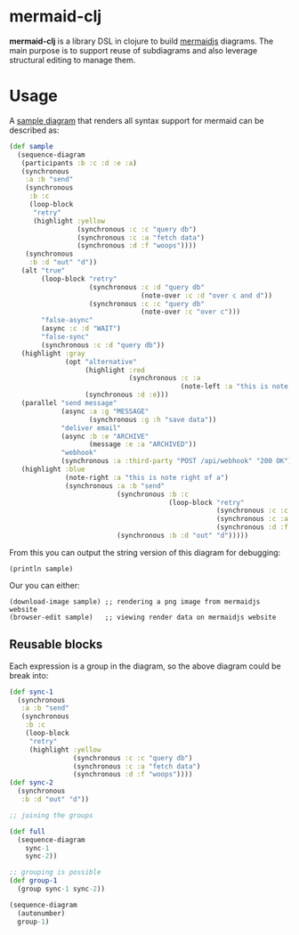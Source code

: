 # mermaid-clj

__mermaid-clj__ is a library DSL in clojure to build [mermaidjs](https://mermaid-js.github.io/mermaid/) diagrams. The main purpose is to support reuse of subdiagrams and also leverage structural editing to manage them.

# Usage

A [sample diagram](https://mermaid-js.github.io/mermaid-live-editor/#/edit/eyJjb2RlIjoic2VxdWVuY2VEaWFncmFtXG5wYXJ0aWNpcGFudCBcImJcIlxucGFydGljaXBhbnQgXCJjXCJcbnBhcnRpY2lwYW50IFwiZFwiXG5wYXJ0aWNpcGFudCBcImVcIlxucGFydGljaXBhbnQgXCJhXCJcbiAgXCJhXCItPj4rXCJiXCI6IHNlbmRcbiAgXCJiXCItPj4rXCJjXCI6IGNhbGxzXG5sb29wIHJldHJ5XG5yZWN0IHJnYigyNTUsMjU1LDAsMC41KVxuICBcImNcIi0-PlwiY1wiOiBxdWVyeSBkYlxuICBcImNcIi0-PitcImFcIjogZmV0Y2ggZGF0YVxuICBcImFcIi0tPj4tXCJjXCI6IHJlcGx5XG4gIFwiZFwiLT4-K1wiZlwiOiB3b29wc1xuICBcImZcIi0tPj4tXCJkXCI6IHJlcGx5XG5lbmRcbmVuZFxuICBcImNcIi0tPj4tXCJiXCI6IHJlcGx5XG4gIFwiYlwiLT4-K1wiZFwiOiBvdXRcbiAgXCJkXCItLT4-LVwiYlwiOiBkXG4gIFwiYlwiLS0-Pi1cImFcIjogcmVwbHlcbmFsdCB0cnVlXG5sb29wIHJldHJ5XG4gIFwiY1wiLT4-K1wiZFwiOiBxdWVyeSBkYlxuTm90ZSBvdmVyIFwiY1wiLFwiZFwiOiBvdmVyIGMgYW5kIGRcbiAgXCJkXCItLT4-LVwiY1wiOiByZXBseVxuICBcImNcIi0-PlwiY1wiOiBxdWVyeSBkYlxuTm90ZSBvdmVyIFwiY1wiOiBvdmVyIGNcbmVuZFxuZWxzZSBmYWxzZS1hc3luY1xuICBcImNcIi14XCJkXCI6IFdBSVRcbmVsc2UgZmFsc2Utc3luY1xuICBcImNcIi0-PitcImRcIjogcXVlcnkgZGJcbiAgXCJkXCItLT4-LVwiY1wiOiByZXBseVxuZW5kXG5yZWN0IHJnYigwLDAsMCwwLjEpXG5vcHQgYWx0ZXJuYXRpdmVcbnJlY3QgcmdiKDI1NSwwLDAsMC4yKVxuICBcImNcIi0-PitcImFcIjogY2FsbHNcbk5vdGUgbGVmdCBvZiBcImFcIjogdGhpcyBpcyBub3RlIGxlZnQ8YnI-b2YgYVxuICBcImFcIi0tPj4tXCJjXCI6IHJlcGx5XG5lbmRcbiAgXCJkXCItPj4rXCJlXCI6IGNhbGxzXG4gIFwiZVwiLS0-Pi1cImRcIjogcmVwbHlcbmVuZFxuZW5kXG5wYXIgc2VuZCBtZXNzYWdlXG4gIFwiYVwiLXhcImdcIjogTUVTU0FHRVxuICBcImdcIi0-PitcImhcIjogc2F2ZSBkYXRhXG4gIFwiaFwiLS0-Pi1cImdcIjogcmVwbHlcbmFuZCBkZWxpdmVyIGVtYWlsXG4gIFwiYlwiLXhcImVcIjogQVJDSElWRVxuICBcImVcIi14XCJhXCI6IEFSQ0hJVkVEXG5hbmQgd2ViaG9va1xuICBcImFcIi0-PitcInRoaXJkIHBhcnR5XCI6IFBPU1QgL2FwaS93ZWJob29rXG4gIFwidGhpcmQgcGFydHlcIi0tPj4tXCJhXCI6IDIwMCBPS1xuZW5kXG5yZWN0IHJnYigwLDAsMjU1LDAuMSlcbk5vdGUgcmlnaHQgb2YgXCJhXCI6IHRoaXMgaXMgbm90ZSByaWdodDxicj5vZiBhXG4gIFwiYVwiLT4-K1wiYlwiOiBzZW5kXG4gIFwiYlwiLT4-K1wiY1wiOiBjYWxsc1xubG9vcCByZXRyeVxuICBcImNcIi0-PlwiY1wiOiBxdWVyeSBkYlxuICBcImNcIi0-PitcImFcIjogZmV0Y2ggZGF0YVxuICBcImFcIi0tPj4tXCJjXCI6IHJlcGx5XG4gIFwiZFwiLT4-K1wiZlwiOiB3b29wc1xuICBcImZcIi0tPj4tXCJkXCI6IHJlcGx5XG5lbmRcbiAgXCJjXCItLT4-LVwiYlwiOiByZXBseVxuICBcImJcIi0-PitcImRcIjogb3V0XG4gIFwiZFwiLS0-Pi1cImJcIjogZFxuICBcImJcIi0tPj4tXCJhXCI6IHJlcGx5XG5lbmQiLCJtZXJtYWlkIjp7InRoZW1lIjoiZGVmYXVsdCJ9LCJ1cGRhdGVFZGl0b3IiOmZhbHNlfQ) that renders all syntax support for mermaid can be described as:

```clojure
(def sample
  (sequence-diagram
   (participants :b :c :d :e :a)
   (synchronous
    :a :b "send"
    (synchronous
     :b :c
     (loop-block
      "retry"
      (highlight :yellow
                 (synchronous :c :c "query db")
                 (synchronous :c :a "fetch data")
                 (synchronous :d :f "woops"))))
    (synchronous
     :b :d "out" "d"))
   (alt "true"
        (loop-block "retry"
                    (synchronous :c :d "query db"
                                 (note-over :c :d "over c and d"))
                    (synchronous :c :c "query db"
                                 (note-over :c "over c")))
        "false-async"
        (async :c :d "WAIT")
        "false-sync"
        (synchronous :c :d "query db"))
   (highlight :gray
              (opt "alternative"
                   (highlight :red
                              (synchronous :c :a
                                           (note-left :a "this is note left of a")))
                   (synchronous :d :e)))
   (parallel "send message"
             (async :a :g "MESSAGE"
                    (synchronous :g :h "save data"))
             "deliver email"
             (async :b :e "ARCHIVE"
                    (message :e :a "ARCHIVED"))
             "webhook"
             (synchronous :a :third-party "POST /api/webhook" "200 OK"))
   (highlight :blue
              (note-right :a "this is note right of a")
              (synchronous :a :b "send"
                           (synchronous :b :c
                                        (loop-block "retry"
                                                    (synchronous :c :c "query db")
                                                    (synchronous :c :a "fetch data")
                                                    (synchronous :d :f "woops")))
                           (synchronous :b :d "out" "d")))))
```

From this you can output the string version of this diagram for debugging:

```
(println sample)
```

Our you can either:

```
(download-image sample) ;; rendering a png image from mermaidjs website
(browser-edit sample)   ;; viewing render data on mermaidjs website
```

## Reusable blocks

Each expression is a group in the diagram, so the above diagram could be break into:

```clojure
(def sync-1
  (synchronous
   :a :b "send"
   (synchronous
    :b :c
    (loop-block
     "retry"
     (highlight :yellow
                (synchronous :c :c "query db")
                (synchronous :c :a "fetch data")
                (synchronous :d :f "woops"))))
(def sync-2
  (synchronous
   :b :d "out" "d"))

;; joining the groups

(def full
  (sequence-diagram
    sync-1
    sync-2))

;; grouping is possible
(def group-1
  (group sync-1 sync-2))

(sequence-diagram
  (autonumber)
  group-1)
```
